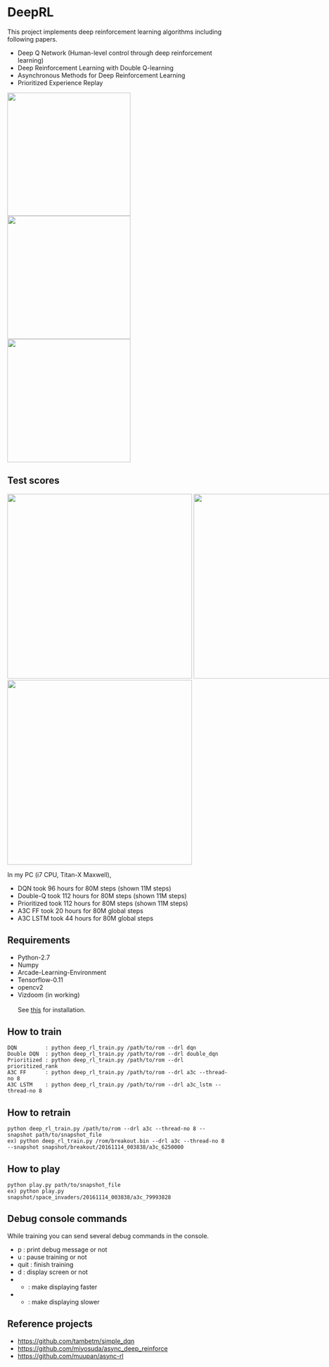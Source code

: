# DeepRL

This project implements deep reinforcement learning algorithms including following papers.
  - Deep Q Network (Human-level control through deep reinforcement learning) 
  - Deep Reinforcement Learning with Double Q-learning
  - Asynchronous Methods for Deep Reinforcement Learning
  - Prioritized Experience Replay

<img src="https://github.com/only4hj/DeepRL/blob/master/snapshot/space_invaders_a3c_lstm.gif" width="280">
<img src="https://github.com/only4hj/DeepRL/blob/master/snapshot/breakout_a3c.gif" width="280">
<img src="https://github.com/only4hj/DeepRL/blob/master/snapshot/hero.gif" width="280">



## Test scores
<nobr>
<img src="https://github.com/only4hj/DeepRL/blob/master/snapshot/space_invaders_a3c.png" width="420">
<img src="https://github.com/only4hj/DeepRL/blob/master/snapshot/breakout_a3c.png" width="420">
</nobr>
<img src="https://github.com/only4hj/DeepRL/blob/master/snapshot/hero_priority.png" width="420">


In my PC (i7 CPU, Titan-X Maxwell),
  - DQN took 96 hours for 80M steps (shown 11M steps)
  - Double-Q took 112 hours for 80M steps (shown 11M steps)
  - Prioritized took 112 hours for 80M steps (shown 11M steps)
  - A3C FF took 20 hours for 80M global steps
  - A3C LSTM took 44 hours for 80M global steps

## Requirements
  - Python-2.7
  - Numpy
  - Arcade-Learning-Environment
  - Tensorflow-0.11
  - opencv2
  - Vizdoom (in working)
  <br><br>
  See <a href="INSTALL.md">this</a> for installation.
  
## How to train
```
DQN         : python deep_rl_train.py /path/to/rom --drl dqn
Double DQN  : python deep_rl_train.py /path/to/rom --drl double_dqn
Prioritized : python deep_rl_train.py /path/to/rom --drl prioritized_rank
A3C FF      : python deep_rl_train.py /path/to/rom --drl a3c --thread-no 8
A3C LSTM    : python deep_rl_train.py /path/to/rom --drl a3c_lstm --thread-no 8
```
  
## How to retrain
```
python deep_rl_train.py /path/to/rom --drl a3c --thread-no 8 --snapshot path/to/snapshot_file
ex) python deep_rl_train.py /rom/breakout.bin --drl a3c --thread-no 8 --snapshot snapshot/breakout/20161114_003838/a3c_6250000
```

## How to play
```
python play.py path/to/snapshot_file
ex) python play.py snapshot/space_invaders/20161114_003838/a3c_79993828
```

## Debug console commands
While training you can send several debug commands in the console.
- p : print debug message or not
- u : pause training or not
- quit : finish training
- d : display screen or not
- - : make displaying faster
- + : make displaying slower


## Reference projects
  - https://github.com/tambetm/simple_dqn
  - https://github.com/miyosuda/async_deep_reinforce
  - https://github.com/muupan/async-rl
